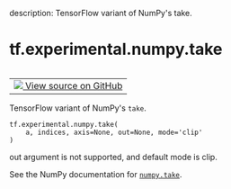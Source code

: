 description: TensorFlow variant of NumPy's take.

<div itemscope itemtype="http://developers.google.com/ReferenceObject">
<meta itemprop="name" content="tf.experimental.numpy.take" />
<meta itemprop="path" content="Stable" />
</div>

# tf.experimental.numpy.take

<!-- Insert buttons and diff -->

<table class="tfo-notebook-buttons tfo-api nocontent" align="left">
<td>
  <a target="_blank" href="https://github.com/tensorflow/tensorflow/blob/r2.4/tensorflow/python/ops/numpy_ops/np_array_ops.py#L937-L961">
    <img src="https://www.tensorflow.org/images/GitHub-Mark-32px.png" />
    View source on GitHub
  </a>
</td>
</table>



TensorFlow variant of NumPy's `take`.

<pre class="devsite-click-to-copy prettyprint lang-py tfo-signature-link">
<code>tf.experimental.numpy.take(
    a, indices, axis=None, out=None, mode='clip'
)
</code></pre>



<!-- Placeholder for "Used in" -->

out argument is not supported, and default mode is clip.

See the NumPy documentation for [`numpy.take`](https://numpy.org/doc/1.16/reference/generated/numpy.take.html).